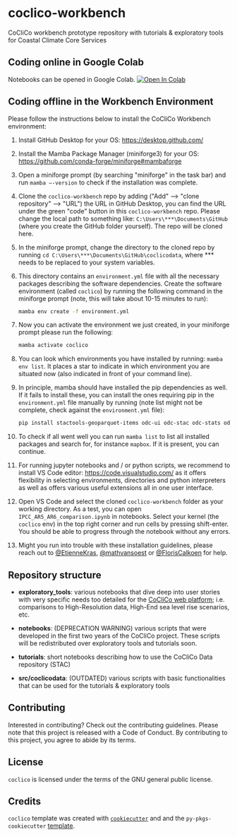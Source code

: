 # coclico-workbench

CoCliCo workbench prototype repository with tutorials & exploratory tools for Coastal Climate Core Services

## Coding online in Google Colab

Notebooks can be opened in Google Colab. [![Open In Colab](https://colab.research.google.com/assets/colab-badge.svg)](http://colab.research.google.com/github/openearth/coclico-workbench)

## Coding offline in the Workbench Environment  

Please follow the instructions below to install the CoCliCo Workbench environment:

1. Install GitHub Desktop for your OS: https://desktop.github.com/ 
2. Install the Mamba Package Manager (miniforge3) for your OS: https://github.com/conda-forge/miniforge#mambaforge 
3. Open a miniforge prompt (by searching "miniforge" in the task bar) and run `mamba –-version` to check if the installation was complete. 
4. Clone the `coclico-workbench` repo by adding ("Add" --> "clone repository" --> "URL") the URL in GitHub Desktop, you can find the URL under the green "code" button in this `coclico-workbench` repo. Please change the local path to something like: `C:\Users\***\Documents\GitHub` (where you create the GitHub folder yourself). The repo will be cloned here. 
5. In the miniforge prompt, change the directory to the cloned repo by running `cd C:\Users\***\Documents\GitHub\coclicodata`, where *** needs to be replaced to your system variables.
6. This directory contains an `environment.yml` file with all the necessary packages describing the software dependencies. Create the software environment (called `coclico`) by running the following command in the miniforge prompt (note, this will take about 10-15 minutes to run): 

   ``` bash
   mamba env create -f environment.yml
   ```

7. Now you can activate the environment we just created, in your miniforge prompt please run the following:

   ``` bash
   mamba activate coclico
   ```

8. You can look which environments you have installed by running: `mamba env list`. It places a star to indicate in which environment you are situated now (also indicated in front of your command line).
9. In principle, mamba should have installed the pip dependencies as well. If it fails to install these, you can install the ones requiring pip in the `environment.yml` file manually by running (note list might not be complete, check against the `environment.yml` file):

   ``` bash
   pip install stactools-geoparquet-items odc-ui odc-stac odc-stats odc-algo odc-io odc-cloud[ASYNC] mapbox mapboxcli xstac
   ```

10. To check if all went well you can run `mamba list` to list all installed packages and search for, for instance `mapbox`. If it is present, you can continue. 
11. For running jupyter notebooks and / or python scripts, we recommend to install VS Code editor: https://code.visualstudio.com/ as it offers flexibility in selecting environments, directories and python interpreters as well as offers various useful extensions all in one user interface.
12. Open VS Code and select the cloned `coclico-workbench` folder as your working directory. As a test, you can open `IPCC_AR5_AR6_comparison.ipynb` in notebooks. Select your kernel (the `coclico` env) in the top right corner and run cells by pressing shift-enter. You should be able to progress through the notebook without any errors.
15. Might you run into trouble with these installation guidelines, please reach out to [@EtienneKras](https://github.com/EtienneKras), [@mathvansoest](https://github.com/mathvansoest) or [@FlorisCalkoen](https://github.com/FlorisCalkoen) for help.  

## Repository structure

- **exploratory_tools**: various notebooks that dive deep into user stories with very specific needs too detailed for the [CoCliCo web platform](https://coclico.netlify.app/#/data); i.e. comparisons to High-Resolution data, High-End sea level rise scenarios, etc.

- **notebooks**: (DEPRECATION WARNING) various scripts that were developed in the first two years of the CoCliCo project. These scripts will be redistributed over exploratory tools and tutorials soon.

- **tutorials**: short notebooks describing how to use the CoCliCo Data repository (STAC)

- **src/coclicodata**: (OUTDATED) various scripts with basic functionalities that can be used for the tutorials & exploratory tools 

## Contributing

Interested in contributing? Check out the contributing guidelines. Please note that this project is released with a Code of Conduct. By contributing to this project, you agree to abide by its terms.

## License

`coclico` is licensed under the terms of the GNU general public license.

## Credits

`coclico` template was created with
[`cookiecutter`](https://cookiecutter.readthedocs.io/en/latest/) and and
the `py-pkgs-cookiecutter` [template](https://github.com/py-pkgs/py-pkgs-cookiecutter).
